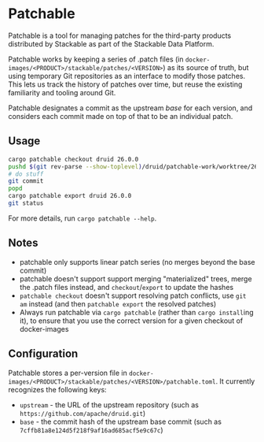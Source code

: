 # Patchable

Patchable is a tool for managing patches for the third-party products distributed by Stackable as part of the Stackable Data Platform.

Patchable works by keeping a series of .patch files (in `docker-images/<PRODUCT>/stackable/patches/<VERSION>`)
as its source of truth, but using temporary Git repositories as an interface to modify those patches.
This lets us track the history of patches over time, but reuse the existing familiarity and tooling around Git.

Patchable designates a commit as the upstream _base_ for each version, and considers each commit made on top of that
to be an individual patch.

## Usage

```sh
cargo patchable checkout druid 26.0.0
pushd $(git rev-parse --show-toplevel)/druid/patchable-work/worktree/26.0.0/
# do stuff
git commit
popd
cargo patchable export druid 26.0.0
git status
```

For more details, run `cargo patchable --help`.

## Notes

- patchable only supports linear patch series (no merges beyond the base commit)
- patchable doesn't support support merging "materialized" trees, merge the .patch files instead, and `checkout`/`export` to update the hashes
- `patchable checkout` doesn't support resolving patch conflicts, use `git am` instead (and then `patchable export` the resolved patches)
- Always run patchable via `cargo patchable` (rather than `cargo install`ing it), to ensure that you use the correct version for a given checkout of docker-images

## Configuration

Patchable stores a per-version file in `docker-images/<PRODUCT>/stackable/patches/<VERSION>/patchable.toml`.
It currently recognizes the following keys:

- `upstream` - the URL of the upstream repository (such as `https://github.com/apache/druid.git`)
- `base` - the commit hash of the upstream base commit (such as `7cffb81a8e124d5f218f9af16ad685acf5e9c67c`)

